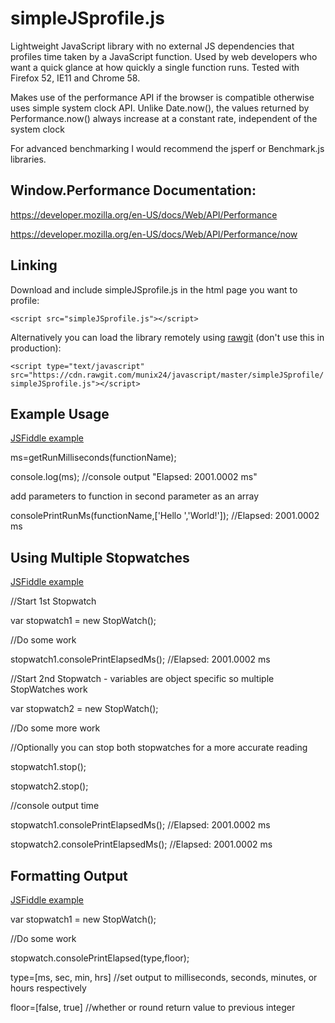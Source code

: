 # simpleJSprofile.js
Lightweight JavaScript library with no external JS dependencies that profiles time taken by a JavaScript function. Used by web developers who want a quick glance at how quickly a single function runs. Tested with Firefox 52, IE11 and Chrome 58.

Makes use of the performance API if the browser is compatible otherwise uses simple system clock API. Unlike Date.now(), the values returned by Performance.now() always increase at a constant rate, independent of the system clock

For advanced benchmarking I would recommend the jsperf or Benchmark.js libraries.

## Window.Performance Documentation: 

https://developer.mozilla.org/en-US/docs/Web/API/Performance

https://developer.mozilla.org/en-US/docs/Web/API/Performance/now

## Linking

Download and include simpleJSprofile.js in the html page you want to profile: 

`<script src="simpleJSprofile.js"></script>`

Alternatively you can load the library remotely using [rawgit](https://rawgit.com/) (don't use this in production):

`<script type="text/javascript" src="https://cdn.rawgit.com/munix24/javascript/master/simpleJSprofile/simpleJSprofile.js"></script>`

## Example Usage  

[JSFiddle example](https://jsfiddle.net/ab5vLb1k/show/)

ms=getRunMilliseconds(functionName);   

console.log(ms); //console output "Elapsed: 2001.0002 ms"

add parameters to function in second parameter as an array 

consolePrintRunMs(functionName,['Hello ','World!']); //Elapsed: 2001.0002 ms

## Using Multiple Stopwatches  

[JSFiddle example](https://jsfiddle.net/pcc80rra/show/2/)

//Start 1st Stopwatch 

var stopwatch1 = new StopWatch(); 

//Do some work  

stopwatch1.consolePrintElapsedMs(); //Elapsed: 2001.0002 ms

//Start 2nd Stopwatch - variables are object specific so multiple StopWatches work

var stopwatch2 = new StopWatch(); 

//Do some more work  

//Optionally you can stop both stopwatches for a more accurate reading 

stopwatch1.stop(); 

stopwatch2.stop(); 

//console output time 

stopwatch1.consolePrintElapsedMs(); //Elapsed: 2001.0002 ms

stopwatch2.consolePrintElapsedMs(); //Elapsed: 2001.0002 ms

## Formatting Output

[JSFiddle example](https://jsfiddle.net/cantqr9h/show/2/)

var stopwatch1 = new StopWatch(); 

//Do some work

stopwatch.consolePrintElapsed(type,floor);

type=[ms, sec, min, hrs] //set output to milliseconds, seconds, minutes, or hours respectively 

floor=[false, true] //whether or round return value to previous integer 
